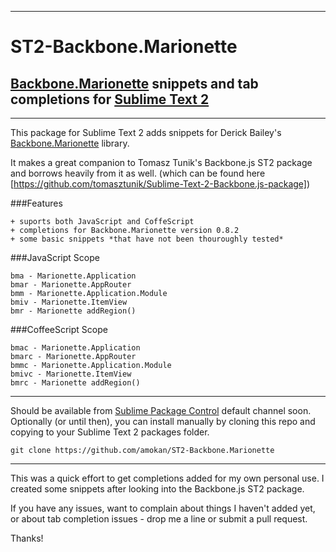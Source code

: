 ----
# ST2-Backbone.Marionette

## [Backbone.Marionette](http://derickbailey.github.com/backbone.marionette/) snippets and tab completions for [Sublime Text 2](http://www.sublimetext.com/2)
----

This package for Sublime Text 2 adds snippets for Derick Bailey's [Backbone.Marionette](http://derickbailey.github.com/backbone.marionette/) library.  

It makes a great companion to Tomasz Tunik's Backbone.js ST2 package and borrows heavily from it as well. (which can be found here [https://github.com/tomasztunik/Sublime-Text-2-Backbone.js-package])

###Features
    
    + suports both JavaScript and CoffeScript
    + completions for Backbone.Marionette version 0.8.2
    + some basic snippets *that have not been thouroughly tested*

###JavaScript Scope
    
    bma - Marionette.Application
    bmar - Marionette.AppRouter
    bmm - Marionette.Application.Module
    bmiv - Marionette.ItemView
    bmr - Marionette addRegion()
  
###CoffeeScript Scope  
        
    bmac - Marionette.Application
    bmarc - Marionette.AppRouter
    bmmc - Marionette.Application.Module
    bmivc - Marionette.ItemView
    bmrc - Marionette addRegion()

----

Should be available from [Sublime Package Control](http://wbond.net/sublime_packages/package_control) default channel soon. Optionally (or until then), you can install manually by cloning this repo and copying to your Sublime Text 2 packages folder.
  
`git clone https://github.com/amokan/ST2-Backbone.Marionette`

----

This was a quick effort to get completions added for my own personal use. I created some snippets after looking into the Backbone.js ST2 package. 
  
If you have any issues, want to complain about things I haven't added yet, or about tab completion issues - drop me a line or submit a pull request. 
  
Thanks!